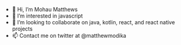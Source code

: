 - 👋 Hi, I’m Mohau Matthews
- 👀 I’m interested in javascript
- 💞️ I’m looking to collaborate on java, kotlin, react, and react native projects
- 📫 Contact me on twitter at @matthewmodika

<!---
momatstudio/momatstudio is a ✨ special ✨ repository because its `README.md` (this file) appears on your GitHub profile.
You can click the Preview link to take a look at your changes.
--->
